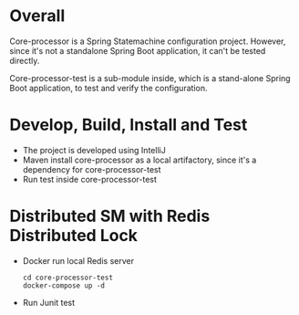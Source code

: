 # Overall
Core-processor is a Spring Statemachine configuration project. However, since it's not a standalone Spring Boot application, it can't be tested directly.

Core-processor-test is a sub-module inside, which is a stand-alone Spring Boot application, to test and verify the configuration.

# Develop, Build, Install and Test
- The project is developed using IntelliJ
- Maven install core-processor as a local artifactory, since it's a dependency for core-processor-test
- Run test inside core-processor-test

# Distributed SM with Redis Distributed Lock
- Docker run local Redis server
  ```
  cd core-processor-test
  docker-compose up -d
  ```
- Run Junit test